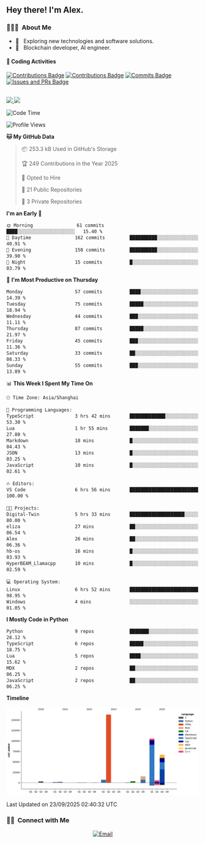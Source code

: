 

<h2> Hey there! I'm Alex.</h2>

<h3> 👨🏻‍💻 &nbsp;About Me </h3>

- 🤔 &nbsp; Exploring new technologies and software solutions.
- 🌱 &nbsp; Blockchain developer, AI engineer.




#### 🔨 Coding Activities

[![Contributions Badge](https://badges.strrl.dev/contributions/all/Alex-wuhu?style=flat-square)](https://github.com/Alex-wuhu)
[![Contributions Badge](https://badges.strrl.dev/contributions/weekly/Alex-wuhu?style=flat-square)](https://github.com/Alex-wuhu)
[![Commits Badge](https://badges.strrl.dev/commits/weekly/Alex-wuhu?style=flat-square)](https://github.com/Alex-wuhu)
[![Issues and PRs Badge](https://badges.strrl.dev/issues-and-prs/weekly/Alex-wuhu?style=flat-square)](https://github.com/Alex-wuhu)

<br/>

<a href="https://github.com/Alex-wuhu">
  <img height="180em" src="https://github-readme-stats.vercel.app/api?username=Alex-wuhu&theme=buefy&show_icons=true" />
  <img height="180em" src="https://github-readme-stats.vercel.app/api/top-langs/?username=Alex-wuhu&theme=buefy&layout=compact" />
</a>

<br/>

<!--START_SECTION:waka-->
![Code Time](http://img.shields.io/badge/Code%20Time-138%20hrs%203%20mins-blue)

![Profile Views](http://img.shields.io/badge/Profile%20Views-3-blue)

**🐱 My GitHub Data** 

> 📦 253.3 kB Used in GitHub's Storage 
 > 
> 🏆 249 Contributions in the Year 2025
 > 
> 💼 Opted to Hire
 > 
> 📜 21 Public Repositories 
 > 
> 🔑 3 Private Repositories 
 > 
**I'm an Early 🐤** 

```text
🌞 Morning                61 commits          ████░░░░░░░░░░░░░░░░░░░░░   15.40 % 
🌆 Daytime                162 commits         ██████████░░░░░░░░░░░░░░░   40.91 % 
🌃 Evening                158 commits         ██████████░░░░░░░░░░░░░░░   39.90 % 
🌙 Night                  15 commits          █░░░░░░░░░░░░░░░░░░░░░░░░   03.79 % 
```
📅 **I'm Most Productive on Thursday** 

```text
Monday                   57 commits          ████░░░░░░░░░░░░░░░░░░░░░   14.39 % 
Tuesday                  75 commits          █████░░░░░░░░░░░░░░░░░░░░   18.94 % 
Wednesday                44 commits          ███░░░░░░░░░░░░░░░░░░░░░░   11.11 % 
Thursday                 87 commits          █████░░░░░░░░░░░░░░░░░░░░   21.97 % 
Friday                   45 commits          ███░░░░░░░░░░░░░░░░░░░░░░   11.36 % 
Saturday                 33 commits          ██░░░░░░░░░░░░░░░░░░░░░░░   08.33 % 
Sunday                   55 commits          ███░░░░░░░░░░░░░░░░░░░░░░   13.89 % 
```


📊 **This Week I Spent My Time On** 

```text
🕑︎ Time Zone: Asia/Shanghai

💬 Programming Languages: 
TypeScript               3 hrs 42 mins       █████████████░░░░░░░░░░░░   53.30 % 
Lua                      1 hr 55 mins        ███████░░░░░░░░░░░░░░░░░░   27.80 % 
Markdown                 18 mins             █░░░░░░░░░░░░░░░░░░░░░░░░   04.43 % 
JSON                     13 mins             █░░░░░░░░░░░░░░░░░░░░░░░░   03.25 % 
JavaScript               10 mins             █░░░░░░░░░░░░░░░░░░░░░░░░   02.61 % 

🔥 Editors: 
VS Code                  6 hrs 56 mins       █████████████████████████   100.00 % 

🐱‍💻 Projects: 
Digital-Twin             5 hrs 33 mins       ████████████████████░░░░░   80.00 % 
eliza                    27 mins             ██░░░░░░░░░░░░░░░░░░░░░░░   06.54 % 
Alex                     26 mins             ██░░░░░░░░░░░░░░░░░░░░░░░   06.36 % 
hb-os                    16 mins             █░░░░░░░░░░░░░░░░░░░░░░░░   03.93 % 
HyperBEAM_Llamacpp       10 mins             █░░░░░░░░░░░░░░░░░░░░░░░░   02.59 % 

💻 Operating System: 
Linux                    6 hrs 52 mins       █████████████████████████   98.95 % 
Windows                  4 mins              ░░░░░░░░░░░░░░░░░░░░░░░░░   01.05 % 
```

**I Mostly Code in Python** 

```text
Python                   9 repos             ███████░░░░░░░░░░░░░░░░░░   28.12 % 
TypeScript               6 repos             █████░░░░░░░░░░░░░░░░░░░░   18.75 % 
Lua                      5 repos             ████░░░░░░░░░░░░░░░░░░░░░   15.62 % 
MDX                      2 repos             ██░░░░░░░░░░░░░░░░░░░░░░░   06.25 % 
JavaScript               2 repos             ██░░░░░░░░░░░░░░░░░░░░░░░   06.25 % 
```



**Timeline**

![Lines of Code chart](https://raw.githubusercontent.com/Alex-wuhu/Alex-wuhu/main/assets/bar_graph.png)


 Last Updated on 23/09/2025 02:40:32 UTC
<!--END_SECTION:waka-->


<h3> 🤝🏻 &nbsp;Connect with Me </h3>

<p align="center">
<a href="yanglongwei06@gmail.com"><img alt="Email" src="https://img.shields.io/badge/Email-yanglongwei06@gmail.com-blue?style=flat-square&logo=gmail"></a>
</p>
